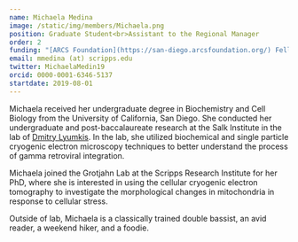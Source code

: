 ```yaml
---
name: Michaela Medina
image: /static/img/members/Michaela.png
position: Graduate Student<br>Assistant to the Regional Manager
order: 2
funding: "[ARCS Foundation](https://san-diego.arcsfoundation.org/) Fellow [*NSPIRE](https://nspireinitiative.wordpress.com/2023-fellows-and-keynote-speakers/) Fellow"
email: mmedina (at) scripps.edu
twitter: MichaelaMedin19
orcid: 0000-0001-6346-5137
startdate: 2019-08-01
---
```

Michaela received her undergraduate degree in Biochemistry and Cell Biology from the University of California, San Diego. She conducted her undergraduate and post-baccalaureate research at the Salk Institute in the lab of [Dmitry Lyumkis](https://lyumkis.salk.edu/). In the lab, she utilized biochemical and single particle cryogenic electron microscopy techniques to better understand the process of gamma retroviral integration.


Michaela joined the Grotjahn Lab at the Scripps Research Institute for her PhD, where she is interested in using the cellular cryogenic electron tomography to investigate the morphological changes in mitochondria in response to cellular stress.


Outside of lab, Michaela is a classically trained double bassist, an avid reader, a weekend hiker, and a foodie.
